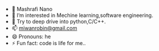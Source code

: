 - 👋 Mashrafi Nano
- 👀 I’m interested in Mechine learning,software engineering.
- 🌱 Try to deep drive into python,C/C++.
- 📫 miwanrobin@gmail.com
- 😄 Pronouns: he
- ⚡ Fun fact: code is life for me..

<!---
MashrafiNano/MashrafiNano is a ✨ special ✨ repository because its `README.md` (this file) appears on your GitHub profile.
You can click the Preview link to take a look at your changes.
--->
